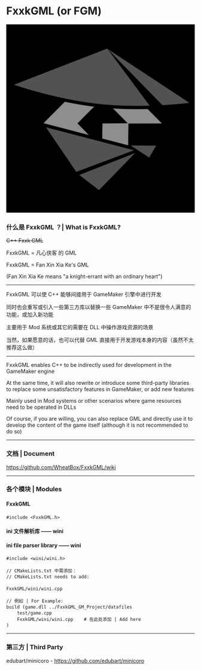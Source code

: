 # FxxkGML (or FGM)

![FxxkGML](./FxxkGML_icon.png)

### 什么是 FxxkGML ？| What is FxxkGML?

~~C++ Fxxk GML~~

FxxkGML = 凡心侠客 的 GML

FxxkGML = Fan Xin Xia Ke's GML

(Fan Xin Xia Ke means "a knight-errant with an ordinary heart")

---

FxxkGML 可以使 C++ 能够间接用于 GameMaker 引擎中进行开发

同时也会重写或引入一些第三方库以替换一些 GameMaker 中不是很令人满意的功能，或加入新功能

主要用于 Mod 系统或其它的需要在 DLL 中操作游戏资源的场景

当然，如果愿意的话，也可以代替 GML 直接用于开发游戏本身的内容（虽然不太推荐这么做）

---

FxxkGML enables C++ to be indirectly used for development in the GameMaker engine

At the same time, it will also rewrite or introduce some third-party libraries to replace some unsatisfactory features in GameMaker, or add new features

Mainly used in Mod systems or other scenarios where game resources need to be operated in DLLs

Of course, if you are willing, you can also replace GML and directly use it to develop the content of the game itself (although it is not recommended to do so)

---

### 文档 | Document

https://github.com/WheatBox/FxxkGML/wiki

---

### 各个模块 | Modules

#### FxxkGML

	#include <FxxkGML.h>

#### ini 文件解析库 —— wini

#### ini file parser library —— wini

	#include <wini/wini.h>

	// CMakeLists.txt 中需添加：
	// CMakeLists.txt needs to add:
	
	FxxkGML/wini/wini.cpp
	
	// 例如 | For Example:
	build (game.dll ../FxxkGML_GM_Project/datafiles
		test/game.cpp
		FxxkGML/wini/wini.cpp    # 在此处添加 | Add here
	)

---

### 第三方 | Third Party

edubart/minicoro - https://github.com/edubart/minicoro
